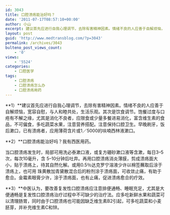```yaml
---
id: 3043
title: 口腔溃疡能治好吗？
date: '2011-07-17T08:57:10+00:00'
author: 小山
excerpt: 建议首先应进行自我心理调节，去除有害精神因素。情绪不良的人应善于自解烦恼，宽容自慰，与人和睦共处，生活乐观
layout: post
guid: 'http://www.medtransblog.com/?p=3043'
permalink: /archives/3043
bulteno_post_views_count:
    - '0'
views:
    - '5524'
categories:
    - 口腔医学
tags:
    - 口腔溃疡
    - 口腔溃疡怎么办
    - 口腔溃疡用药
---
```


**1）**建议首先应进行自我心理调节，去除有害精神因素。情绪不良的人应善于自解烦恼，宽容自慰，与人和睦共处，生活乐观。其次是饮食调节。饱餐过度与口疮有不解之缘，尤其是消化不良者，应限食或少量多餐进易消化，富含维生素的食品，不可偏食，多吃蔬菜水果，注意营养搭配。注意保持口腔卫生。早晚刷牙，饭后漱口，已有溃疡者，应用薄荷含片或1／5000的呋喃西林液漱口。

**2）**口腔溃疡能治好吗？我有西医用药。

当口腔溃疡发生时，局部可用洗必泰漱口液，或复方硼砂漱口液等含漱，每日3–5次，每次10毫升，含 5–10分钟后吐弃。再用口腔溃疡消炎薄膜，剪成溃疡面大小，贴于溃疡上，待其自然化解。或用0.5％达克罗宁溶液少许以棉签蘸取后涂于溃疡上，也可用 珠黄散加青黛散混合后的粉剂涂于溃疡面，可收敛止痛，有助于愈合。金霉素眼膏少许，涂于溃疡面，也有止痛，促进溃疡愈合的疗效。

**3）**中医认为，要改善复发性口腔溃疡应注意排便通畅、睡眠充足，尤其是大便通畅是复发性口腔溃疡治疗过程中不可缺少的治疗法。应多吃新鲜水果和蔬菜可以清理肠胃，同时由于口腔溃疡也可能因缺乏维生素B2引起，可多吃蔬菜和小麦胚芽，并补充维生素C和锌。
